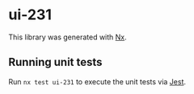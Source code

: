 # ui-231

This library was generated with [Nx](https://nx.dev).

## Running unit tests

Run `nx test ui-231` to execute the unit tests via [Jest](https://jestjs.io).
